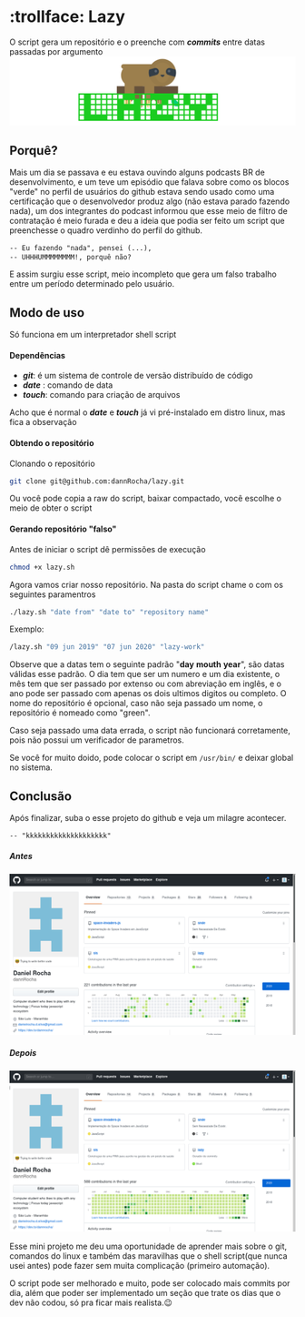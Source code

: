 # :trollface: Lazy

O script gera um repositório e o preenche com ***commits*** entre datas passadas por argumento
![](screenshot/logo.png)

## Porquê?

Mais um dia se passava e eu estava ouvindo alguns podcasts BR de desenvolvimento, e um teve um episódio que falava sobre como os blocos "verde" no perfil de usuários do github estava sendo usado como uma certificação que o desenvolvedor produz algo (não estava parado fazendo nada), um dos integrantes do podcast informou que esse meio de filtro de contratação é meio furada e deu a ideia que podia ser feito um script que preenchesse o quadro verdinho do perfil do github.

    -- Eu fazendo "nada", pensei (...), 
    -- UHHHUMMMMMMMM!, porquê não?

E assim surgiu esse script, meio incompleto que gera um falso trabalho entre um período determinado pelo usuário.


## Modo de uso

Só funciona em um interpretador shell script

#### Dependências
*   ***git***: é um sistema de controle de versão distribuído de código
*   ***date*** : comando de data
*   ***touch***: comando para criação de arquivos

Acho que é normal o ***date*** e ***touch*** já vi pré-instalado em distro linux, mas fica a observação

#### Obtendo o repositório

Clonando o repositório
```sh
git clone git@github.com:dannRocha/lazy.git
```

Ou você pode copia a raw do script, baixar compactado, você escolhe o meio de obter o script

#### Gerando repositório "falso"

Antes de iniciar o script dê permissões de execução
```sh
chmod +x lazy.sh
```
Agora vamos criar nosso repositório. Na pasta do script chame o com os seguintes paramentros

```sh
./lazy.sh "date from" "date to" "repository name"
```
Exemplo:
```sh
/lazy.sh "09 jun 2019" "07 jun 2020" "lazy-work"   
```
Observe que a datas tem o seguinte padrão "**day** **mouth** **year**", são datas válidas esse padrão. O dia tem que ser um numero e um dia existente, o mês tem que ser passado por extenso ou com abreviação em inglês, e o ano pode ser passado com apenas os dois ultimos digitos ou completo. O nome do repositório é opcional, caso não seja passado um nome, o repositório é nomeado como "green".

Caso seja passado uma data errada, o script não funcionará corretamente, pois não possui um verificador de parametros.

Se você for muito doido, pode colocar o script em ```/usr/bin/``` e deixar global no sistema.

## Conclusão

Após finalizar, suba o esse projeto do github e veja um milagre acontecer.
    
    -- "kkkkkkkkkkkkkkkkkkkk"


##### Antes
![ antes de subir o repositorio ](/screenshot/before.png)
##### Depois
![ antes de subir o repositorio ](/screenshot/after.png)


Esse mini projeto me deu uma oportunidade de aprender mais sobre o git, comandos do linux e também das maravilhas que o shell script(que nunca usei antes) pode fazer sem muita complicação (primeiro automação).

O script pode ser melhorado e muito, pode ser colocado mais commits por dia, além que poder ser implementado um seção que trate os dias que o dev não codou, só pra ficar mais realista.:wink:
